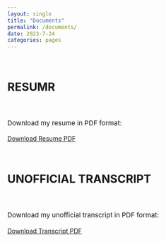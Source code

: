```yaml
---
layout: single
title: "Documents"
permalink: /documents/
date: 2023-7-24
categories: pages
---
```


 <div style="text-align: justify; font-size: 17px;">     
    <h2><strong><br>RESUMR</strong></h2><br>                
    <p style="line-height: 1.5; font-size: 15px;">
      Download my resume in PDF format:    
    </p>
   </div> 

[Download Resume PDF](/assets/images/Resume_Temp.pdf)

 <div style="text-align: justify; font-size: 17px;">     
    <h2><strong><br>UNOFFICIAL TRANSCRIPT</strong></h2><br>                
    <p style="line-height: 1.5; font-size: 15px;">
      Download my unofficial transcript in PDF format:    
    </p>
   </div>    

[Download Transcript PDF](/assets/images/unofficial_transcript.pdf)
